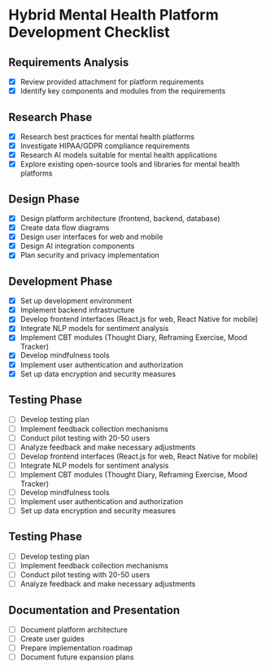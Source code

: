 # Hybrid Mental Health Platform Development Checklist

## Requirements Analysis
- [x] Review provided attachment for platform requirements
- [x] Identify key components and modules from the requirements

## Research Phase
- [x] Research best practices for mental health platforms
- [x] Investigate HIPAA/GDPR compliance requirements
- [x] Research AI models suitable for mental health applications
- [x] Explore existing open-source tools and libraries for mental health platforms

## Design Phase
- [x] Design platform architecture (frontend, backend, database)
- [x] Create data flow diagrams
- [x] Design user interfaces for web and mobile
- [x] Design AI integration components
- [x] Plan security and privacy implementation

## Development Phase
- [x] Set up development environment
- [x] Implement backend infrastructure
- [x] Develop frontend interfaces (React.js for web, React Native for mobile)
- [x] Integrate NLP models for sentiment analysis
- [x] Implement CBT modules (Thought Diary, Reframing Exercise, Mood Tracker)
- [x] Develop mindfulness tools
- [x] Implement user authentication and authorization
- [x] Set up data encryption and security measures

## Testing Phase
- [ ] Develop testing plan
- [ ] Implement feedback collection mechanisms
- [ ] Conduct pilot testing with 20-50 users
- [ ] Analyze feedback and make necessary adjustments
- [ ] Develop frontend interfaces (React.js for web, React Native for mobile)
- [ ] Integrate NLP models for sentiment analysis
- [ ] Implement CBT modules (Thought Diary, Reframing Exercise, Mood Tracker)
- [ ] Develop mindfulness tools
- [ ] Implement user authentication and authorization
- [ ] Set up data encryption and security measures

## Testing Phase
- [ ] Develop testing plan
- [ ] Implement feedback collection mechanisms
- [ ] Conduct pilot testing with 20-50 users
- [ ] Analyze feedback and make necessary adjustments

## Documentation and Presentation
- [ ] Document platform architecture
- [ ] Create user guides
- [ ] Prepare implementation roadmap
- [ ] Document future expansion plans
